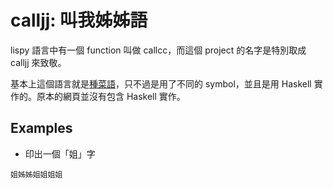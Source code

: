 # calljj: 叫我姊姊語

lispy 語言中有一個 function 叫做 callcc，而這個 project 的名字是特別取成 calljj 來致敬。

基本上這個語言就是[種菜語](http://www.blue.sky.or.jp/grass/)，只不過是用了不同的 symbol，並且是用 Haskell 實作的。原本的網頁並沒有包含 Haskell 實作。

## Examples

* 印出一個「姐」字

```
姐姊姊姐姐姐姐
```
